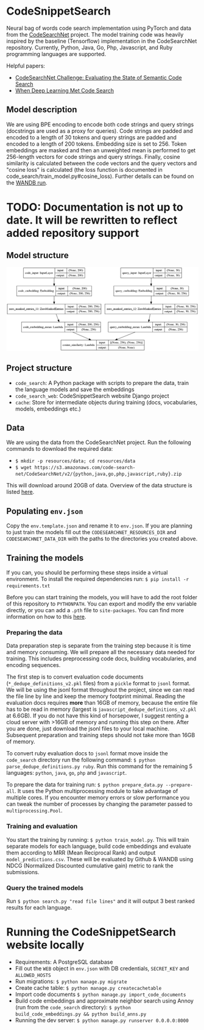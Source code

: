 # CodeSnippetSearch

Neural bag of words code search implementation using PyTorch and data from the [CodeSearchNet](https://github.com/github/CodeSearchNet) project.
The model training code was heavily inspired by the baseline (Tensorflow) implementation in the CodeSearchNet repository. 
Currently, Python, Java, Go, Php, Javascript, and Ruby programming languages are supported.

Helpful papers:
* [CodeSearchNet Challenge: Evaluating the State of Semantic Code Search](https://arxiv.org/pdf/1909.09436.pdf)
* [When Deep Learning Met Code Search](https://arxiv.org/pdf/1905.03813.pdf)

## Model description

We are using BPE encoding to encode both code strings and query strings (docstrings are used as a proxy for queries). 
Code strings are padded and encoded to a length of 30 tokens and query strings are padded and encoded to a length of 200 tokens. 
Embedding size is set to 256. Token embeddings are masked and then an unweighted mean is performed to get 256-length vectors for code strings and query strings.
Finally, cosine similarity is calculated between the code vectors and the query vectors and "cosine loss" is calculated 
(the loss function is documented in code_search/train_model.py#cosine_loss).
Further details can be found on the [WANDB run](https://app.wandb.ai/roknovosel/glorified-code-search/runs/21hzzq1h/overview).

# TODO: Documentation is not up to date. It will be rewritten to reflect added repository support
## Model structure

![Model structure](assets/model.png)

## Project structure
- `code_search`: A Python package with scripts to prepare the data, train the language models and save the embeddings
- `code_search_web`: CodeSnippetSearch website Django project
- `cache`: Store for intermediate objects during training (docs, vocabularies, models, embeddings etc.)

## Data

We are using the data from the CodeSearchNet project. Run the following commands to download the required data:

- `$ mkdir -p resources/data; cd resources/data`
- `$ wget https://s3.amazonaws.com/code-search-net/CodeSearchNet/v2/{python,java,go,php,javascript,ruby}.zip`

This will download around 20GB of data. Overview of the data structure is listed [here](https://github.com/github/CodeSearchNet/tree/master/resources).

## Populating `env.json`

Copy the `env.template.json` and rename it to `env.json`. If you are planning to just train the models fill out the 
`CODESEARCHNET_RESOURCES_DIR` and `CODESEARCHNET_DATA_DIR` with the paths to the directories you created above.

## Training the models

If you can, you should be performing these steps inside a virtual environment.
To install the required dependencies run: `$ pip install -r requirements.txt`

Before you can start training the models, you will have to add the root folder of this repository to `PYTHONPATH`. You
can export and modify the env variable directly, or you can add a `.pth` file to `site-packages`.
You can find more information on how to this [here](https://stackoverflow.com/questions/10738919/how-do-i-add-a-path-to-pythonpath-in-virtualenv).

### Preparing the data

Data preparation step is separate from the training step because it is time and memory consuming. We will prepare all the
necessary data needed for training. This includes preprocessing code docs, building vocabularies, and encoding sequences.

The first step is to convert evaluation code documents (`*_dedupe_definitions_v2.pkl` files) from a `pickle` format to `jsonl` format. We will be using the jsonl
format throughout the project, since we can read the file line by line and keep the memory footprint minimal. Reading the
evaluation docs requires **more** than 16GB of memory, because the entire file has to be read in memory (largest is `javascript_dedupe_definitions_v2.pkl` at 6.6GB).
If you do not have this kind of horsepower, I suggest renting a cloud server with >16GB of memory and running this step on there. After you are done,
just download the jsonl files to your local machine. Subsequent preparation and training steps should not take more than 16GB of memory.

To convert ruby evaluation docs to `jsonl` format move inside the `code_search` directory run the following command:
`$ python parse_dedupe_definitions.py ruby`. Run this command for the remaining 5 languages: `python`, `java`, `go`, `php` and `javascript`.

To prepare the data for training run: `$ python prepare_data.py --prepare-all`. It uses the Python multiprocessing
module to take advantage of multiple cores. If you encounter memory errors or slow performance you can tweak the number of
processes by changing the parameter passed to `multiprocessing.Pool`.

### Training and evaluation

You start the training by running: `$ python train_model.py`. This will train separate models for each language, build code embeddings
and evaluate them according to MRR (Mean Reciprocal Rank) and output `model_predictions.csv`. These will be evaluated by Github & WANDB 
using NDCG (Normalized Discounted cumulative gain) metric to rank the submissions.

### Query the trained models

Run `$ python search.py "read file lines"` and it will output 3 best ranked results for each language.

# Running the CodeSnippetSearch website locally

- Requirements: A PostgreSQL database
- Fill out the `WEB` object in `env.json` with DB credentials, `SECRET_KEY` and `ALLOWED_HOSTS`
- Run migrations: `$ python manage.py migrate`
- Create cache table: `$ python manage.py createcachetable`
- Import code documents `$ python manage.py import_code_documents`
- Build code embeddings and approximate neighbor search using Annoy (run from the `code_search` directory): `$ python build_code_embeddings.py && python build_anns.py`
- Running the dev server: `$ python manage.py runserver 0.0.0.0:8000`

